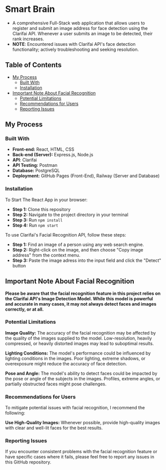 # Smart Brain

- A comprehensive Full-Stack web application that allows users to register and submit an image address for face detection using the Clarifai API. Whenever a user submits an image to be detected, their rank increases. 
- **NOTE**: Encountered issues with Clarifai API's face detection functionality; actively troubleshooting and seeking resolution.


## Table of Contents 
- [My Process](#my-process)
  - [Built With](#built-with)
  - [Installation](#installation)
- [Important Note About Facial Recognition](#important-note-about-facial-recognition)
  - [Potential Limitations](#potential-limitations)
  - [Recommendations for Users](#recommendations-for-users)
  - [Reporting Issues](#reporting-issues)
## My Process
### Built With 
- **Front-end:** React, HTML, CSS 
- **Back-end (Server):** Express.js, Node.js
- **API**: Clarifai 
- **API Testing:** Postman
- **Database:** PostgreSQL
- **Deployment:** GitHub Pages (Front-End), Railway (Server and Database)

### Installation
To Start The React App in your browser: 
- **Step 1:** Clone this repository
- **Step 2:** Navigate to the project directory in your terminal 
- **Step 3:** Run ```npm install```
- **Step 4:** Run ```npm start``` 

To use Clarifai's Facial Recognition API, follow these steps: 
- **Step 1:** Find an image of a person using any web search engine.
- **Step 2:** Right-click on the image, and then choose "Copy image address" from the context menu.
- **Step 3:** Paste the image adress into the input field and click the "Detect" button

## Important Note About Facial Recognition
**Please be aware that the facial recognition feature in this project relies on the Clarifai API's Image Detection Model. While this model is powerful and accurate in many cases, it may not always detect faces and images correctly, or at all.**

### Potential Limitations
**Image Quality:** The accuracy of the facial recognition may be affected by the quality of the images supplied to the model. Low-resolution, heavily compressed, or heavily distorted images may lead to suboptimal results.

**Lighting Conditions:** The model's performance could be influenced by lighting conditions in the images. Poor lighting, extreme shadows, or overexposure might reduce the accuracy of face detection.

**Pose and Angle:** The model's ability to detect faces could be impacted by the pose or angle of the subjects in the images. Profiles, extreme angles, or partially obstructed faces might pose challenges.

### Recommendations for Users 
To mitigate potential issues with facial recognition, I recommend the following:

**Use High-Quality Images:** Whenever possible, provide high-quality images with clear and well-lit faces for the best results.

### Reporting Issues 
If you encounter consistent problems with the facial recognition feature or have specific cases where it fails, please feel free to report any issues in this GitHub repository.



